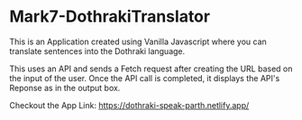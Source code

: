 # Mark7-DothrakiTranslator

This is an Application created using Vanilla Javascript where you can translate sentences into the Dothraki language.

This uses an API and sends a Fetch request after creating the URL based on the input of the user. Once the API call is completed, it displays the API's Reponse as in the output box.

Checkout the App Link: https://dothraki-speak-parth.netlify.app/
